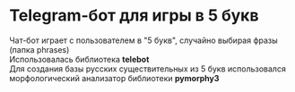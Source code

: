 # Telegram-бот для игры в 5 букв
Чат-бот играет с пользователем в "5 букв", случайно выбирая фразы (папка phrases)\
Использовалась библиотека **telebot**\
Для создания базы русских существительных из 5 букв использовался морфологический анализатор библиотеки **pymorphy3**
